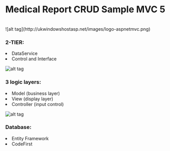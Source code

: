 <h1/>Medical Report CRUD Sample MVC 5</h1> <br/>
![alt tag](http://ukwindowshostasp.net/images/logo-aspnetmvc.png) <br/>
<h3>2-TIER:</h3>
<li>DataService</li>
<li>Control and Interface</li>

![alt tag](https://lgitsmart.files.wordpress.com/2014/10/nuget-logo-2.png) <br/>
<h3>3 logic layers:</h3>
<li>Model (business layer)</li>
<li>View (display layer)</li>
<li>Controller (input control)</li>

![alt tag](http://soltech.net/wp-content/uploads/2015/08/blog-entity-framework1.png) <br/>
<h3>Database:</h3>
<li>Entity Framework</li>
<li>CodeFirst</li>

